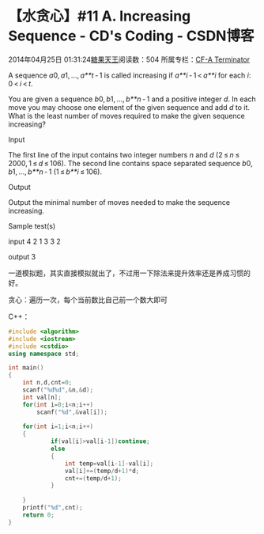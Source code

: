 # 【水贪心】#11 A. Increasing Sequence - CD's Coding - CSDN博客





2014年04月25日 01:31:24[糖果天王](https://me.csdn.net/okcd00)阅读数：504
所属专栏：[CF-A Terminator](https://blog.csdn.net/column/details/cf-amaster.html)


















A sequence *a*0, *a*1, ..., *a**t* - 1 is
 called increasing if *a**i* - 1 < *a**i* for
 each *i*: 0 < *i* < *t*.


You are given a sequence *b*0, *b*1, ..., *b**n* - 1 and
 a positive integer *d*. In each move you may choose one element of the given sequence and add *d* to
 it. What is the least number of moves required to make the given sequence increasing?




Input


The first line of the input contains two integer numbers *n* and *d* (2 ≤ *n* ≤ 2000, 1 ≤ *d* ≤ 106).
 The second line contains space separated sequence *b*0, *b*1, ..., *b**n* - 1 (1 ≤ *b**i* ≤ 106).




Output


Output the minimal number of moves needed to make the sequence increasing.




Sample test(s)




input
4 2
1 3 3 2




output
3















一道模拟题，其实直接模拟就出了，不过用一下除法来提升效率还是养成习惯的好。

贪心：遍历一次，每个当前数比自己前一个数大即可

C++：



```cpp
#include <algorithm>
#include <iostream>
#include <cstdio>
using namespace std;

int main()
{
	int n,d,cnt=0;
	scanf("%d%d",&n,&d);
	int val[n];
	for(int i=0;i<n;i++)
		scanf("%d",&val[i]);
	
	for(int i=1;i<n;i++)
	{
			if(val[i]>val[i-1])continue;
			else 
			{
				int temp=val[i-1]-val[i];
				val[i]+=(temp/d+1)*d;
				cnt+=(temp/d+1);
			}
		
	}
	printf("%d",cnt);
	return 0;
}
```














